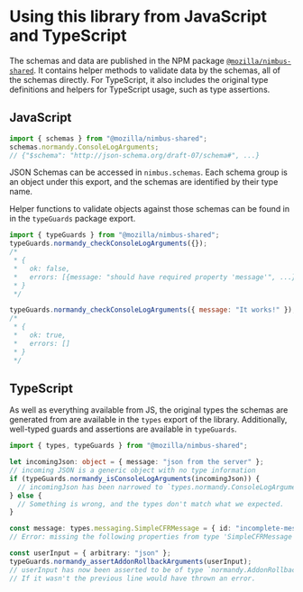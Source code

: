 # Using this library from JavaScript and TypeScript

The schemas and data are published in the NPM package
[`@mozilla/nimbus-shared`](https://www.npmjs.com/package/@mozilla/nimbus-shared). It contains helper
methods to validate data by the schemas, all of the schemas directly. For TypeScript, it also
includes the original type definitions and helpers for TypeScript usage, such as type assertions.

## JavaScript

```js
import { schemas } from "@mozilla/nimbus-shared";
schemas.normandy.ConsoleLogArguments;
// {"$schema": "http://json-schema.org/draft-07/schema#", ...}
```

JSON Schemas can be accessed in `nimbus.schemas`. Each schema group is an object under this export,
and the schemas are identified by their type name.

Helper functions to validate objects against those schemas can be found in in the `typeGuards`
package export.

```js
import { typeGuards } from "@mozilla/nimbus-shared";
typeGuards.normandy_checkConsoleLogArguments({});
/*
 * {
 *   ok: false,
 *   errors: [{message: "should have required property 'message'", ...}]
 * }
 */

typeGuards.normandy_checkConsoleLogArguments({ message: "It works!" });
/*
 * {
 *   ok: true,
 *   errors: []
 * }
 */
```

## TypeScript

As well as everything available from JS, the original types the schemas are generated from are
available in the `types` export of the library. Additionally, well-typed guards and assertions are
available in `typeGuards`.

```typescript
import { types, typeGuards } from "@mozilla/nimbus-shared";

let incomingJson: object = { message: "json from the server" };
// incoming JSON is a generic object with no type information
if (typeGuards.normandy_isConsoleLogArguments(incomingJson)) {
  // incomingJson has been narrowed to `types.normandy.ConsoleLogArguments
} else {
  // Something is wrong, and the types don't match what we expected.
}

const message: types.messaging.SimpleCFRMessage = { id: "incomplete-message" };
// Error: missing the following properties from type 'SimpleCFRMessage': template, trigger, content

const userInput = { arbitrary: "json" };
typeGuards.normandy_assertAddonRollbackArguments(userInput);
// userInput has now been asserted to be of type `normandy.AddonRollbackArguments`.
// If it wasn't the previous line would have thrown an error.
```
